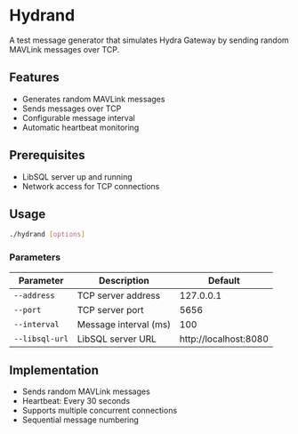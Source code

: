 # Hydrand

A test message generator that simulates Hydra Gateway by sending random MAVLink messages over TCP.

## Features

- Generates random MAVLink messages
- Sends messages over TCP
- Configurable message interval
- Automatic heartbeat monitoring

## Prerequisites

- LibSQL server up and running
- Network access for TCP connections

## Usage

```bash
./hydrand [options]
```

### Parameters

| Parameter | Description | Default |
|-----------|-------------|---------|
| `--address` | TCP server address | 127.0.0.1 |
| `--port` | TCP server port | 5656 |
| `--interval` | Message interval (ms) | 100 |
| `--libsql-url` | LibSQL server URL | http://localhost:8080 |

## Implementation

- Sends random MAVLink messages
- Heartbeat: Every 30 seconds
- Supports multiple concurrent connections
- Sequential message numbering